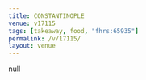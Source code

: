 ```yaml
---
title: CONSTANTINOPLE
venue: v17115
tags: [takeaway, food, "fhrs:65935"]
permalink: /v/17115/
layout: venue
---
```

null